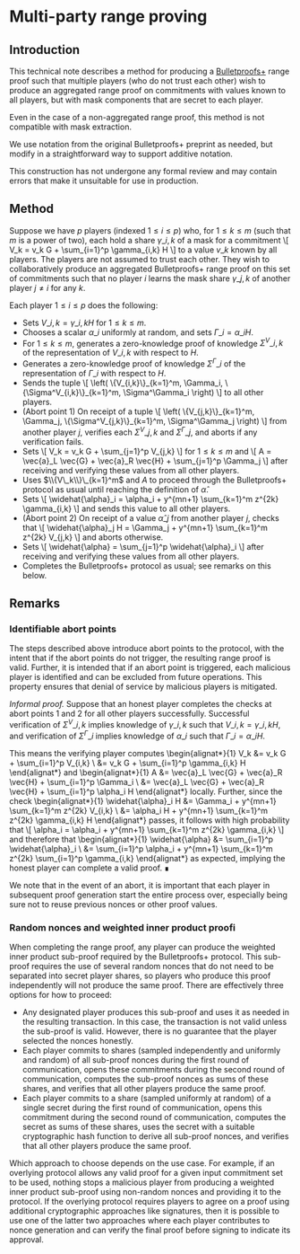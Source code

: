 # Multi-party range proving

## Introduction

This technical note describes a method for producing a [Bulletproofs+](https://eprint.iacr.org/2020/735) range proof such that multiple players (who do not trust each other) wish to produce an aggregated range proof on commitments with values known to all players, but with mask components that are secret to each player.

Even in the case of a non-aggregated range proof, this method is not compatible with mask extraction.

We use notation from the original Bulletproofs+ preprint as needed, but modify in a straightforward way to support additive notation.

This construction has not undergone any formal review and may contain errors that make it unsuitable for use in production.


## Method

Suppose we have $p$ players (indexed $1 \leq i \leq p$) who, for $1 \leq k \leq m$ (such that $m$ is a power of two), each hold a share $\gamma\_{i,k}$ of a mask for a commitment
\\[ V\_k = v\_k G + \sum\_{i=1}^p \gamma\_{i,k} H \\]
to a value $v\_k$ known by all players.
The players are not assumed to trust each other.
They wish to collaboratively produce an aggregated Bulletproofs+ range proof on this set of commitments such that no player $i$ learns the mask share $\gamma\_{j,k}$ of another player $j \neq i$ for any $k$.

Each player $1 \leq i \leq p$ does the following:
- Sets $V\_{i,k} = \gamma\_{i,k} H$ for $1 \leq k \leq m$.
- Chooses a scalar $\alpha\_i$ uniformly at random, and sets $\Gamma\_i = \alpha\_i H$.
- For $1 \leq k \leq m$, generates a zero-knowledge proof of knowledge $\Sigma^V\_{i,k}$ of the representation of $V\_{i,k}$ with respect to $H$.
- Generates a zero-knowledge proof of knowledge $\Sigma^\Gamma\_i$ of the representation of $\Gamma\_i$ with respect to $H$.
- Sends the tuple
\\[ \left( \\{V\_{i,k}\\}\_{k=1}^m, \Gamma\_i, \\{\Sigma^V\_{i,k}\\}\_{k=1}^m, \Sigma^\Gamma\_i \right) \\]
to all other players.
- (Abort point 1) On receipt of a tuple
\\[ \left( \\{V\_{j,k}\\}\_{k=1}^m, \Gamma\_j, \\{\Sigma^V\_{j,k}\\}\_{k=1}^m, \Sigma^\Gamma\_j \right) \\]
from another player $j$, verifies each $\Sigma^V\_{j,k}$ and $\Sigma^\Gamma\_j$, and aborts if any verification fails.
- Sets
\\[ V\_k = v\_k G + \sum\_{j=1}^p V\_{j,k} \\]
for $1 \leq k \leq m$ and
\\[ A = \vec{a}\_L \vec{G} + \vec{a}\_R \vec{H} + \sum\_{j=1}^p \Gamma\_j \\]
after receiving and verifying these values from all other players.
- Uses $\\{V\_k\\}\_{k=1}^m$ and $A$ to proceed through the Bulletproofs+ protocol as usual until reaching the definition of $\widehat{\alpha}$.
- Sets
\\[ \widehat{\alpha}\_i = \alpha\_i + y^{mn+1} \sum\_{k=1}^m z^{2k} \gamma\_{i,k} \\]
and sends this value to all other players.
- (Abort point 2) On receipt of a value $\widehat{\alpha}\_j$ from another player $j$, checks that
\\[ \widehat{\alpha}\_j H = \Gamma\_j + y^{mn+1} \sum\_{k=1}^m z^{2k} V\_{j,k} \\]
and aborts otherwise.
- Sets
\\[ \widehat{\alpha} = \sum\_{j=1}^p \widehat{\alpha}\_i \\]
after receiving and verifying these values from all other players.
- Completes the Bulletproofs+ protocol as usual; see remarks on this below.


## Remarks

### Identifiable abort points

The steps described above introduce abort points to the protocol, with the intent that if the abort points do not trigger, the resulting range proof is valid.
Further, it is intended that if an abort point is triggered, each malicious player is identified and can be excluded from future operations.
This property ensures that denial of service by malicious players is mitigated.

_Informal proof._
Suppose that an honest player completes the checks at abort points 1 and 2 for all other players successfully.
Successful verification of $\Sigma^V\_{i,k}$ implies knowledge of $\gamma\_{i,k}$ such that $V\_{i,k} = \gamma\_{i,k} H$, and verification of $\Sigma^\Gamma\_i$ implies knowledge of $\alpha\_i$ such that $\Gamma\_i = \alpha\_i H$.

This means the verifying player computes
\begin{alignat*}{1}
V\_k &= v\_k G + \sum\_{i=1}^p V\_{i,k} \\
&= v\_k G + \sum\_{i=1}^p \gamma\_{i,k} H
\end{alignat*}
and
\begin{alignat*}{1}
A &= \vec{a}\_L \vec{G} + \vec{a}\_R \vec{H} + \sum\_{i=1}^p \Gamma\_i \\
&= \vec{a}\_L \vec{G} + \vec{a}\_R \vec{H} + \sum\_{i=1}^p \alpha\_i H
\end{alignat*}
locally.
Further, since the check
\begin{alignat*}{1}
\widehat{\alpha}\_i H &= \Gamma\_i + y^{mn+1} \sum\_{k=1}^m z^{2k} V\_{i,k} \\
&= \alpha\_i H + y^{mn+1} \sum\_{k=1}^m z^{2k} \gamma\_{i,k} H
\end{alignat*}
passes, it follows with high probability that
\\[ \alpha\_i = \alpha\_i + y^{mn+1} \sum\_{k=1}^m z^{2k} \gamma\_{i,k} \\]
and therefore that
\begin{alignat*}{1}
\widehat{\alpha} &= \sum\_{i=1}^p \widehat{\alpha}\_i \\
&= \sum\_{i=1}^p \alpha\_i + y^{mn+1} \sum\_{k=1}^m z^{2k} \sum\_{i=1}^p \gamma\_{i,k}
\end{alignat*}
as expected, implying the honest player can complete a valid proof. ∎

We note that in the event of an abort, it is important that each player in subsequent proof generation start the entire process over, especially being sure not to reuse previous nonces or other proof values.


### Random nonces and weighted inner product proofi

When completing the range proof, any player can produce the weighted inner product sub-proof required by the Bulletproofs+ protocol.
This sub-proof requires the use of several random nonces that do not need to be separated into secret player shares, so players who produce this proof independently will not produce the same proof.
There are effectively three options for how to proceed:
- Any designated player produces this sub-proof and uses it as needed in the resulting transaction.
In this case, the transaction is not valid unless the sub-proof is valid.
However, there is no guarantee that the player selected the nonces honestly.
- Each player commits to shares (sampled independently and uniformly and random) of all sub-proof nonces during the first round of communication, opens these commitments during the second round of communication, computes the sub-proof nonces as sums of these shares, and verifies that all other players produce the same proof.
- Each player commits to a share (sampled uniformly at random) of a single secret during the first round of communication, opens this commitment during the second round of communication, computes the secret as sums of these shares, uses the secret with a suitable cryptographic hash function to derive all sub-proof nonces, and verifies that all other players produce the same proof.

Which approach to choose depends on the use case.
For example, if an overlying protocol allows any valid proof for a given input commitment set to be used, nothing stops a malicious player from producing a weighted inner product sub-proof using non-random nonces and providing it to the protocol.
If the overlying protocol requires players to agree on a proof using additional cryptographic approaches like signatures, then it is possible to use one of the latter two approaches where each player contributes to nonce generation and can verify the final proof before signing to indicate its approval.
